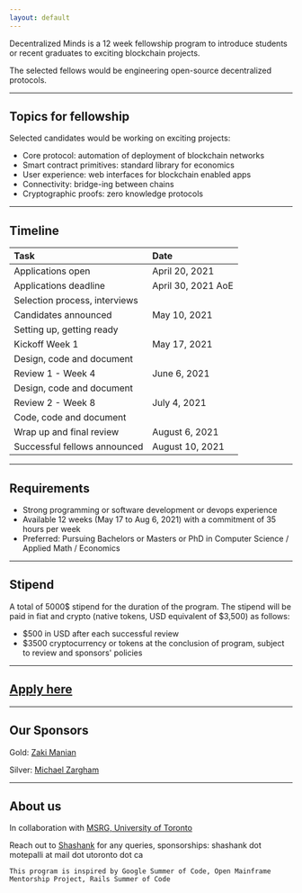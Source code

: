 ```yaml
---
layout: default
---
```



Decentralized Minds is a 12 week fellowship program to introduce students or recent graduates to exciting blockchain projects. 

The selected fellows would be engineering open-source decentralized protocols.
* * *

## Topics for fellowship
Selected candidates would be working on exciting projects:
- Core protocol: automation of deployment of blockchain networks
- Smart contract primitives: standard library for economics
- User experience: web interfaces for blockchain enabled apps
- Connectivity: bridge-ing between chains
- Cryptographic proofs: zero knowledge protocols

* * *

## Timeline

| Task        | Date          | 
|:-------------|:------------------|
| Applications open        | April 20, 2021 |
| Applications deadline        | April 30, 2021 AoE |
| Selection process, interviews |            |
| Candidates announced | May 10, 2021 | 
| Setting up, getting ready | |
| Kickoff Week 1 | May 17, 2021 |
| Design, code and document |  | 
| Review 1 - Week 4 |June 6, 2021 |
| Design, code and document |  |
| Review 2 - Week 8 |July 4, 2021 |
| Code, code and document |  | 
| Wrap up and final review | August 6, 2021 |
| Successful fellows announced | August 10, 2021 |

* * *

## Requirements
- Strong programming or software development or devops experience 
- Available 12 weeks (May 17 to Aug 6, 2021) with a commitment of 35 hours per week
- Preferred: Pursuing Bachelors or Masters or PhD in Computer Science / Applied Math / Economics

* * *

## Stipend
A total of 5000$ stipend for the duration of the program. The stipend will be paid in fiat and crypto (native tokens, USD equivalent of $3,500) as follows:
- $500 in USD after each successful review 
- $3500 cryptocurrency or tokens at the conclusion of program, subject to review and sponsors' policies

* * *

## [Apply here](https://forms.gle/6GAr3YZTByKr7itX9)

* * *

## Our Sponsors
Gold: [Zaki Manian](https://twitter.com/zmanian)

Silver: [Michael Zargham](https://www.linkedin.com/in/mczargham/)

***

## About us
In collaboration with [MSRG, University of Toronto](http://msrg.org/) 

Reach out to [Shashank](https://twitter.com/sh1sh1nk) for any queries, sponsorships: shashank dot motepalli at mail dot utoronto dot ca

```
This program is inspired by Google Summer of Code, Open Mainframe Mentorship Project, Rails Summer of Code
```